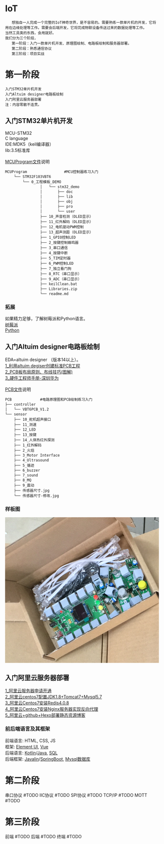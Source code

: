 # IoT
	   想独自一人完成一个完整的IoT神奇世界，是不容易的。需要熟练一款单片机的开发，它将用在边缘处理等工作。需要会后端开发，它将完成物联设备传送过来的数据处理等工作。
	当然工具类的东西，会用就好。
	我们分为三个阶段，
	   第一阶段：入门一款单片机开发、原理图绘制、电路板绘制和服务器部署。
       第二阶段：熟悉通信协议
       第三阶段：项目实战

# 第一阶段
	入门STM32单片机开发
	入门Altuim designer电路板绘制
	入门阿里云服务器部署
	注：内容零散不连贯。
	
## 入门STM32单片机开发
  MCU-STM32 <br> 
  C language <br> 
  IDE:MDK5（keil编译器） <br> 
  lib:3.5标准库 <br><br>
  [MCUProgram文件](https://github.com/JGPY/IoT/tree/master/theFirstStage/MCUProgram)说明
  	
	MCUProgram                 #MCU控制器练习入门
        └── STM32F103VBT6
            └── 0_工程模板_DEMO
                    │   └── stm32_demo
                    │       ├── doc
                    │       ├── lib
                    │       ├── obj
                    │       ├── pro
                    │       └── user
                    ├── 10_声音检测（OLED显示）
                    ├── 11_红外解码（OLED显示）
                    ├── 12_电机驱动PWM控制
                    ├── 13_超声测距（OLED显示）
                    ├── 1_GPIO控制LED
                    ├── 2_按键控制蜂鸣器
                    ├── 3_串口通信
                    ├── 4_按键中断
                    ├── 5_TIM定时器
                    ├── 6_PWM控制LED
                    ├── 7_独立看门狗
                    ├── 8_RTC（串口显示）
                    ├── 9_ADC（串口显示）
                    ├── keilClean.bat
                    ├── Libraries.zip
                    └── readme.md
### 拓展
  如果精力足够，了解树莓派和Python语言。 <br> 
  [树莓派]() <br> 
  [Python]() <br> 
	

	
## 入门Altuim designer电路板绘制
  EDA=altuim designer （版本14以上）。 <br> 
  [1_利用altuim degiser创建标准PCB工程](https://blog.csdn.net/qq_21508727/article/details/79547067) <br> 
  [2_PCB板布局原则、布线技巧(图解)](https://github.com/JGPY/IoT/blob/master/doc/PCB%E6%9D%BF%E5%B8%83%E5%B1%80%E5%8E%9F%E5%88%99%E3%80%81%E5%B8%83%E7%BA%BF%E6%8A%80%E5%B7%A7(%E5%9B%BE%E8%A7%A3).pdf) <br>
  [3_硬件工程师手册-深圳华为](https://github.com/JGPY/IoT/blob/master/doc/%E7%A1%AC%E4%BB%B6%E5%B7%A5%E7%A8%8B%E5%B8%88%E6%89%8B%E5%86%8C-%E6%B7%B1%E5%9C%B3%E5%8D%8E%E4%B8%BA.pdf) <br><br>
  [PCB文件](https://github.com/JGPY/IoT/tree/master/theFirstStage/PCB)说明
  
    PCB             #电路原理图和PCB绘制练习入门
    ├── controller
    │   └── VBT6PCB_V1.2
    └── sensor
        ├── 10_舵机超声接口
        ├── 11_测速
        ├── 12_LED
        ├── 13_按键
        ├── 14_人体热红外探测
        ├── 1_红外解码
        ├── 2_火焰
        ├── 3_Motor Interface
        ├── 4_Ultrasound
        ├── 5_循迹
        ├── 6_buzzer
        ├── 7_sound
        ├── 8_MQ
        ├── 9_震动
        ├── 传感器尺寸.jpg
        └── 传感器尺寸-修改.jpg
        
       
### 样板图
	
   ![样板图](https://github.com/JGPY/IoT/blob/master/data/image/theFirstStage.png) <br>

## 入门阿里云服务器部署
  [1_阿里云服务器申请开通]() <br>
  [2_阿里云centos7配置JDK1.8+Tomcat7+Mysql5.7](https://blog.csdn.net/qq_21508727/article/details/79592349) <br>
  [3_阿里云Centos7安装Redis4.0.8](https://blog.csdn.net/qq_21508727/article/details/79596423) <br>
  [4_阿里云Centos7安装Nginx服务器实现反向代理](https://blog.csdn.net/qq_21508727/article/details/80071174) <br>
  [5_阿里云+github+Hexo部署静态资源博客](https://blog.csdn.net/qq_21508727/article/details/80044265) <br>

### 前后端语言及其框架
  前端语言: HTML, CSS, JS <br>
  框架: [Element UI](http://element-cn.eleme.io/#/zh-CN), [Vue](https://cn.vuejs.org/)<br>
  后端语言: [Kotlin]()/[Java](), [SQL]()<br>
  后端框架: [Javalin]()/[SpringBoot](), [Mysql数据库]()<br>
 
    
# 第二阶段
    
  串口协议
  #TODO
  IIC协议
  #TODO 
  SPI协议
  #TODO
  TCP/IP
  #TODO
  MOTT
  #TODO



# 第三阶段
    
  前端
  #TODO
  后端
  #TODO
  终端
  #TODO
  
